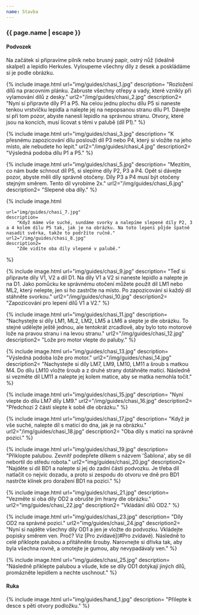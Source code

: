 ```yaml
---
name: Stavba
---
```

### {{ page.name | escape }}

#### Podvozek

Na začátek si připravíme pilník nebo brusný papír, ostrý nůž (ideálně skalpel) a lepidlo Herkules. Vyloupeme všechny díly z desek a poskládáme si je podle obrázku.

{% include image.html 
    url="img/guides/chasi_1.jpg" 
    description=
        "Rozložení dílů na pracovním plánku. Zabruste všechny otřepy a vady, které vznikly při vylamování dílů z desky."
    url2="/img/guides/chasi_2.jpg" 
    description2=
        "Nyní si připravte díly P1 a P5. Na celou jednu plochu dílu P5 si naneste tenkou vrstvičku lepidla a nalepte jej na nepopsanou stranu dílu P1. Dávejte si při tom pozor, abyste nanesli lepidlo na správnou stranu. Otvory, které jsou na koncích, musí lícovat s těmi v palubě (díl P1)."
%}

{% include image.html 
    url="img/guides/chasi_3.jpg" 
    description=
        "K přesnému zapozicování dílu poslouží díl P3 nebo P4, který si vložíte na jeho místo, ale nebudete ho lepit."
    url2="/img/guides/chasi_4.jpg" 
    description2=
        "Výsledná podoba dílu P1 a P5."
%}

{% include image.html
    url="img/guides/chasi_5.jpg" 
    description=
        "Mezitím, co nám bude schnout díl P5, si slepíme díly P2, P3 a P4. Opět si dávejte pozor, abyste měli díly správně otočeny. Díly P3 a P4 musí být otočeny stejným směrem. Tento díl vyrobíme 2x."
    url2="/img/guides/chasi_6.jpg" 
    description2=
        "Slepené oba díly."
%}

{% include image.html 
    
    url="img/guides/chasi_7.jpg" 
    description=
        "Když máme vše suché, sundáme svorky a nalepíme slepené díly P2, 3 a 4 kolem dílu P5 tak, jak je na obrázku. Na toto lepení půjde špatně nasadit svěrka, takže to podržíte ručně."
    url2="/img/guides/chasi_8.jpg" 
    description2=
        "Zde vidíte oba díly vlepené v palubě."
%}

{% include image.html 
    url="img/guides/chasi_9.jpg" 
    description=
        "Teď si připravte díly V1, V2 a díl D1. Na díly V1 a V2 si naneste lepidlo a nalepte je na D1. Jako pomůcku ke správnému otočení můžete použít díl LM1 nebo ML2, který nelepte, jen si ho zastrčte na místo. Po zapozicování si každý díl stáhněte svorkou."
    url2="/img/guides/chasi_10.jpg" 
    description2=
        "Zapozicování pro lepení dílů V1 a V2."
%}

{% include image.html 
    url="img/guides/chasi_11.jpg" 
    description=
        "Nachystejte si díly LM1, ML2, LM2, LM5 a LM6 a slepte je dle obrázku. To stejné udělejte ještě jednou, ale tentokrát zrcadlově, aby bylo toto motorové lože na pravou stranu i na levou stranu."
    url2="/img/guides/chasi_12.jpg" 
    description2=
        "Lože pro motor vlepte do paluby."
%}

{% include image.html 
    url="img/guides/chasi_13.jpg" 
    description=
        "Výsledná podoba lože pro motor."
    url2="/img/guides/chasi_14.jpg" 
    description2=
        "Nachystejte si díly LM7, LM9, LM10, LM11 a šroub s matkou M4. Do dílu LM10 vložte šroub a z druhé strany dotáhněte matici. Následně si vezměte díl LM11 a nalepte jej kolem matice, aby se matka nemohla točit."
%}

{% include image.html 
    url="img/guides/chasi_15.jpg" 
    description=
        "Nyní vlepte do dílu LM7 díly LM9."
    url2="/img/guides/chasi_16.jpg" 
    description2=
        "Předchozí 2 části slepte k sobě dle obrázku."
%}

{% include image.html 
    url="img/guides/chasi_17.jpg" 
    description=
        "Když je vše suché, nalepte díl s maticí do dna, jak je na obrázku."
    url2="/img/guides/chasi_18.jpg" 
    description2=
        "Oba díly s maticí na správné pozici."
%}

{% include image.html 
    url="img/guides/chasi_19.jpg" 
    description=
        "Přiklopte palubou. Zevnitř podepřete dílkem s názvem 'Šablona', aby se díl nebortil do středu robota."
    url2="img/guides/chasi_20.jpg" 
    description2=
        "Najděte si díl BD1 a nalepte si jej do zadní části podvozku. Je třeba díl natlačit co nejvíc dozadu, a proto si zespodu do otvoru ve dně pro BD1 nastrčte klínek pro doražení BD1 na pozici."
%}

{% include image.html 
    url="img/guides/chasi_21.jpg" 
    description=
        "Vezměte si oba díly OD2 a obrušte jim hrany dle obrázku." 
    url2="img/guides/chasi_22.jpg"
    description2=
        "Vkládání dílů OD2."
%}

{% include image.html 
    url="img/guides/chasi_23.jpg" 
    description=
        "Díly OD2 na správné pozici." 
    url2="img/guides/chasi_24.jpg"
    description2=
        "Nyní si najděte všechny díly OD1 a jen je vložte do podvozku. Vkládejte popisky směrem ven. Proč? Viz 
        [Pro zvídavé](#Pro zvídavé). Následně to celé přiklopte palubou a přitáhněte šrouby. Narovnejte si dřívka tak, aby byla všechna rovně, a omotejte je gumou, aby nevypadávaly ven."
%}

{% include image.html 
    url="img/guides/chasi_25.jpg" 
    description=
        "Následně přiklepte palubou a všude, kde se díly OD1 dotýkají jiných dílů, promázněte lepidlem a nechte uschnout." 
%}

#### Ruka

{% include image.html 
    url="img/guides/hand_1.jpg" 
    description=
        "Přilepte k desce s pěti otvory podložku."
%}
